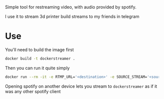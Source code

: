 Simple tool for restreaming video, with audio provided by spotify.

I use it to stream 3d printer build streams to my friends in telegram

# Use

You'll need to build the image first

```sh
docker build -t dockerstreamer .
```

Then you can run it quite simply

```sh
docker run --rm -it -e RTMP_URL='<destination>' -e SOURCE_STREAM='<source>' -E SPOTIFY_USERNAME=<your spotify username> -e SPOTIFY_PASSWORD=<your spotify password> dockerstreamer
```

Opening spotify on another device lets you stream to `dockerstreamer` as if it was any other spotify client
